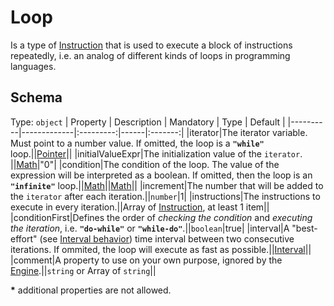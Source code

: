 # Loop
Is a type of [Instruction] that is used to execute a block of instructions repeatedly, i.e. an analog of different kinds of loops in programming languages.

## Schema

Type: `object`
| Property | Description | Mandatory | Type | Default |
|----------|-------------|:---------:|------|:-------:|
|iterator|The iterator variable. Must point to a number value. If omitted, the loop is a **`"while"`** loop.||[Pointer]||
|initialValueExpr|The initialization value of the `iterator`. ||[Math]|"0"|
|condition|The condition of the loop. The value of the expression will be interpreted as a boolean. If omitted, then the loop is an **`"infinite"`** loop.||[Math]||[Math]||
|increment|The number that will be added to the `iterator` after each iteration.||`number`|1|
|instructions|The instructions to execute in every iteration.||Array of [Instruction], at least 1 item||
|conditionFirst|Defines the order of *checking the condition* and *executing the iteration*, i.e. **`"do-while"`** or **`"while-do"`**.||`boolean`|true|
|interval|A "best-effort" (see [Interval behavior][intbeh]) time interval between two consecutive iterations. If ommited, the loop will execute as fast as possible.||[Interval]||
|comment|A property to use on your own purpose, ignored by the [Engine].||`string` or Array of `string`||

**\*** additional properties are not allowed.


[Engine]: ../Definitions.md#virtual-thing-engine-and-engine

[Instruction]: Instruction.md

[Pointer]: ../helper_components/Pointer.md
[Interval]: ../helper_components/Interval.md
[intbeh]: ../helper_components/Interval.md#Behavior
[Math]: ../helper_components/Math.md